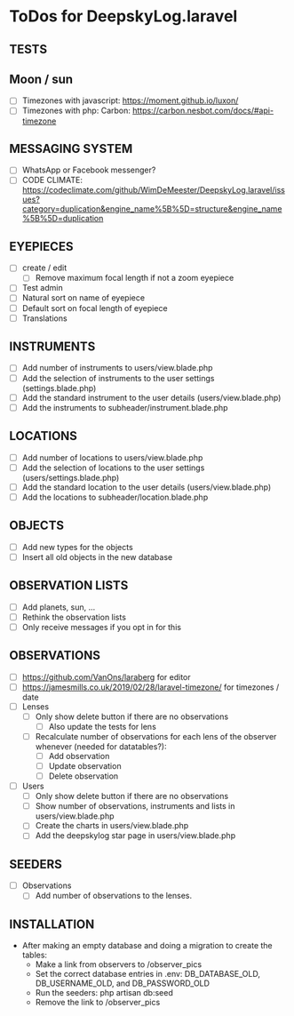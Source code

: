 # ToDos for DeepskyLog.laravel

## TESTS

## Moon / sun

+ [ ] Timezones with javascript: https://moment.github.io/luxon/
+ [ ] Timezones with php: Carbon: https://carbon.nesbot.com/docs/#api-timezone

## MESSAGING SYSTEM

+ [ ] WhatsApp or Facebook messenger?
+ [ ] CODE CLIMATE: https://codeclimate.com/github/WimDeMeester/DeepskyLog.laravel/issues?category=duplication&engine_name%5B%5D=structure&engine_name%5B%5D=duplication

## EYEPIECES

+ [ ] create / edit
  + [ ] Remove maximum focal length if not a zoom eyepiece
+ [ ] Test admin
+ [ ] Natural sort on name of eyepiece
+ [ ] Default sort on focal length of eyepiece
+ [ ] Translations

## INSTRUMENTS

+ [ ] Add number of instruments to users/view.blade.php
+ [ ] Add the selection of instruments to the user settings (settings.blade.php)
+ [ ] Add the standard instrument to the user details (users/view.blade.php)
+ [ ] Add the instruments to subheader/instrument.blade.php

## LOCATIONS

+ [ ] Add number of locations to users/view.blade.php
+ [ ] Add the selection of locations to the user settings (users/settings.blade.php)
+ [ ] Add the standard location to the user details (users/view.blade.php)
+ [ ] Add the locations to subheader/location.blade.php

## OBJECTS

+ [ ] Add new types for the objects
+ [ ] Insert all old objects in the new database

## OBSERVATION LISTS

+ [ ] Add planets, sun, ...
+ [ ] Rethink the observation lists
+ [ ] Only receive messages if you opt in for this

## OBSERVATIONS

+ [ ] https://github.com/VanOns/laraberg for editor
+ [ ] https://jamesmills.co.uk/2019/02/28/laravel-timezone/ for timezones / date
+ [ ] Lenses
  + [ ] Only show delete button if there are no observations
    + [ ] Also update the tests for lens
  + [ ] Recalculate number of observations for each lens of the observer whenever (needed for datatables?):
    + [ ] Add observation
    + [ ] Update observation
    + [ ] Delete observation
+ [ ] Users
  + [ ] Only show delete button if there are no observations
  + [ ] Show number of observations, instruments and lists in users/view.blade.php
  + [ ] Create the charts in users/view.blade.php
  + [ ] Add the deepskylog star page in users/view.blade.php

## SEEDERS

+ [ ] Observations
  + [ ] Add number of observations to the lenses.

## INSTALLATION

+ After making an empty database and doing a migration to create the tables:
  + Make a link from observers to /observer_pics
  + Set the correct database entries in .env: DB_DATABASE_OLD, DB_USERNAME_OLD, and
DB_PASSWORD_OLD
  + Run the seeders: php artisan db:seed
  + Remove the link to /observer_pics

